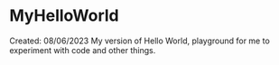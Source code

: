 # MyHelloWorld
Created: 08/06/2023
 My version of Hello World, playground for me to experiment with code and other things.
